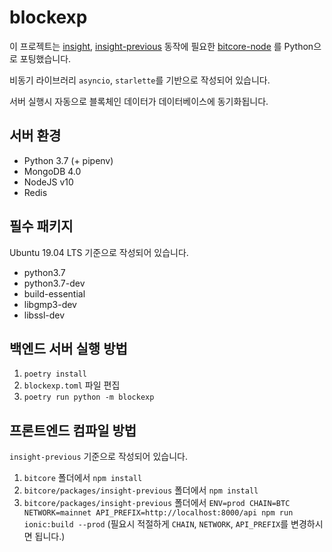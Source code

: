 # blockexp

이 프로젝트는 [insight](https://github.com/bitpay/bitcore/tree/master/packages/insight), [insight-previous](https://github.com/bitpay/bitcore/tree/master/packages/insight-previous) 동작에 필요한 [bitcore-node](https://github.com/bitpay/bitcore/tree/master/packages/bitcore-node) 를 Python으로 포팅했습니다.

비동기 라이브러리 `asyncio`, `starlette`를 기반으로 작성되어 있습니다.

서버 실행시 자동으로 블록체인 데이터가 데이터베이스에 동기화됩니다.



## 서버 환경

- Python 3.7 (+ pipenv)
- MongoDB 4.0
- NodeJS v10
- Redis


## 필수 패키지

Ubuntu 19.04 LTS 기준으로 작성되어 있습니다.

- python3.7
- python3.7-dev
- build-essential
- libgmp3-dev
- libssl-dev


## 백엔드 서버 실행 방법

1. `poetry install`
2. `blockexp.toml` 파일 편집
3. `poetry run python -m blockexp`



## 프론트엔드 컴파일 방법

`insight-previous` 기준으로 작성되어 있습니다.

1. `bitcore` 폴더에서 `npm install` 
2. `bitcore/packages/insight-previous` 폴더에서 `npm install` 
3. `bitcore/packages/insight-previous` 폴더에서 `ENV=prod CHAIN=BTC NETWORK=mainnet API_PREFIX=http://localhost:8000/api npm run ionic:build --prod` 
   (필요시 적절하게 `CHAIN`, `NETWORK`, `API_PREFIX`를 변경하시면 됩니다.)

